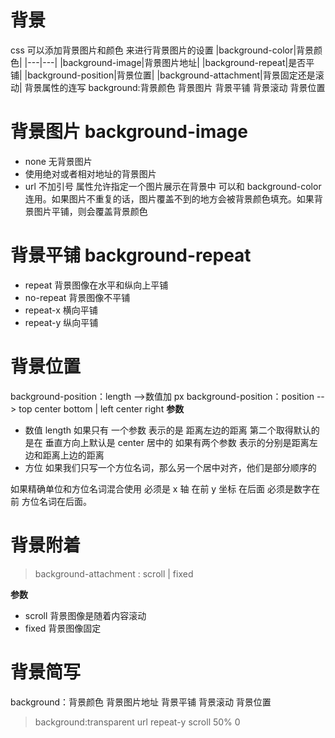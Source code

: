 # 背景
css 可以添加背景图片和颜色 来进行背景图片的设置
|background-color|背景颜色|
|---|---|
|background-image|背景图片地址|
|background-repeat|是否平铺|
|background-position|背景位置|
|background-attachment|背景固定还是滚动|
背景属性的连写
background:背景颜色 背景图片 背景平铺 背景滚动 背景位置
# 背景图片 background-image
- none 无背景图片
- 使用绝对或者相对地址的背景图片
- url 不加引号
属性允许指定一个图片展示在背景中 可以和 background-color 连用。如果图片不重复的话，图片覆盖不到的地方会被背景颜色填充。如果背景图片平铺，则会覆盖背景颜色
# 背景平铺 background-repeat 
- repeat 背景图像在水平和纵向上平铺
- no-repeat 背景图像不平铺
- repeat-x 横向平铺
- repeat-y 纵向平铺

# 背景位置
background-position：length -->数值加 px 
background-position：position --> top center bottom | left center right
**参数**
- 数值
length 如果只有 一个参数 表示的是 距离左边的距离 第二个取得默认的是在 垂直方向上默认是 center 居中的
如果有两个参数 表示的分别是距离左边和距离上边的距离
- 方位
如果我们只写一个方位名词，那么另一个居中对齐，他们是部分顺序的

如果精确单位和方位名词混合使用 必须是 x 轴 在前 y 坐标 在后面  必须是数字在前 方位名词在后面。

# 背景附着

> background-attachment : scroll | fixed 

**参数**

- scroll 背景图像是随着内容滚动
- fixed 背景图像固定

# 背景简写

background：背景颜色 背景图片地址 背景平铺 背景滚动 背景位置

> background:transparent url repeat-y scroll 50% 0





